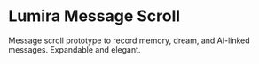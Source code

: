 # Lumira Message Scroll

Message scroll prototype to record memory, dream, and AI-linked messages.
Expandable and elegant.